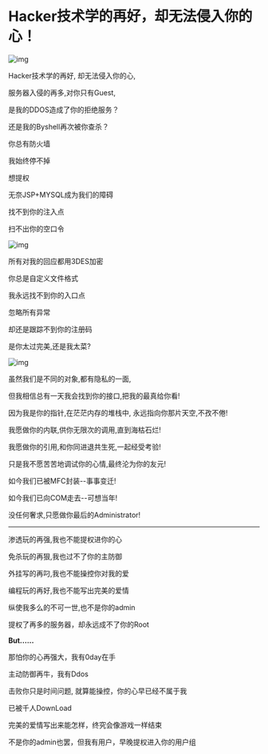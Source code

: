 # Hacker技术学的再好，却无法侵入你的心！

![img](http://upload-images.jianshu.io/upload_images/3275724-25dd0fc32d62d941.png?imageMogr2/auto-orient/strip%7CimageView2/2/w/1240)

Hacker技术学的再好, 却无法侵入你的心,

服务器入侵的再多,对你只有Guest,

是我的DDOS造成了你的拒绝服务？

还是我的Byshell再次被你查杀？

你总有防火墙

我始终停不掉

想提权

无奈JSP+MYSQL成为我们的障碍

找不到你的注入点

扫不出你的空口令



![img](http://upload-images.jianshu.io/upload_images/3275724-455d60c223cd827c.png?imageMogr2/auto-orient/strip%7CimageView2/2/w/1240)

所有对我的回应都用3DES加密

你总是自定义文件格式

我永远找不到你的入口点

忽略所有异常

却还是跟踪不到你的注册码

是你太过完美,还是我太菜?



![img](http://upload-images.jianshu.io/upload_images/3275724-908f8b819edcaec7.png?imageMogr2/auto-orient/strip%7CimageView2/2/w/1240)

虽然我们是不同的对象,都有隐私的一面,

但我相信总有一天我会找到你的接口,把我的最真给你看!

因为我是你的指针,在茫茫内存的堆栈中, 永远指向你那片天空,不孜不倦!

我愿做你的内联,供你无限次的调用,直到海枯石烂!

我愿做你的引用,和你同进退共生死,一起经受考验!

只是我不愿苦苦地调试你的心情,最终沦为你的友元!

如今我们已被MFC封装--事事变迁!

如今我们已向COM走去--可想当年!

没任何奢求,只愿做你最后的Administrator!

------

渗透玩的再强,我也不能提权进你的心

免杀玩的再狠,我也过不了你的主防御

外挂写的再叼,我也不能操控你对我的爱

编程玩的再好,我也不能写出完美的爱情

纵使我多么的不可一世,也不是你的admin

提权了再多的服务器，却永远成不了你的Root

**But......**

那怕你的心再强大，我有0day在手

主动防御再牛，我有Ddos

击败你只是时间问题, 就算能操控，你的心早已经不属于我

已被千人DownLoad

完美的爱情写出来能怎样，终究会像游戏一样结束

不是你的admin也罢，但我有用户，早晚提权进入你的用户组